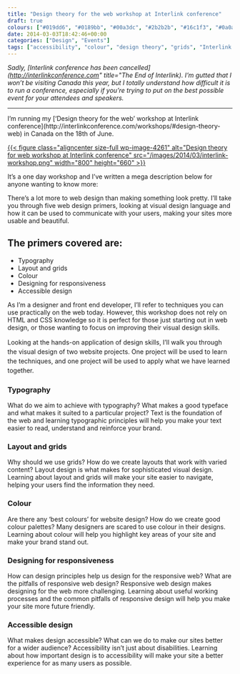 ```yaml
---
title: "Design theory for the web workshop at Interlink conference"
draft: true
colours: ["#019dd6", "#0189bb", "#00a3dc", "#2b2b2b", "#16c1f3", "#0a0a0a", "#86807f"]
date: 2014-03-03T18:42:46+00:00
categories: ["Design", "Events"]
tags: ["accessibility", "colour", "design theory", "grids", "Interlink conference", "layout", "responsive web design", "typography", "workshop"]
---
```


*Sadly, [Interlink conference has been cancelled](http://interlinkconference.com" title="The End of Interlink). I’m gutted that I won’t be visiting Canada this year, but I totally understand how difficult it is to run a conference, especially if you’re trying to put on the best possible event for your attendees and speakers.*

<hr/>
I’m running my [‘Design theory for the web’ workshop at Interlink conference](http://interlinkconference.com/workshops/#design-theory-web) in Canada on the 18th of June.

[{{< figure class="aligncenter size-full wp-image-4261" alt="Design theory for web workshop at Interlink conference" src="/images/2014/03/interlink-workshop.png" width="800" height="660" >}}](http://interlinkconference.com/workshops/#design-theory-web)

It’s a one day workshop and I’ve written a mega description below for anyone wanting to know more:

There’s a lot more to web design than making something look pretty. I’ll take you through five web design primers, looking at visual design language and how it can be used to communicate with your users, making your sites more usable and beautiful.

## The primers covered are:

* Typography
* Layout and grids
* Colour
* Designing for responsiveness
* Accessible design

As I’m a designer and front end developer, I’ll refer to techniques you can use practically on the web today. However, this workshop does not rely on HTML and CSS knowledge so it is perfect for those just starting out in web design, or those wanting to focus on improving their visual design skills.

<span style="line-height: 1.5em;">Looking at the hands-on application of design skills, I’ll walk you through the visual design of two website projects. One project will be used to learn the techniques, and one project will be used to apply what we have learned together.</span>

### Typography

What do we aim to achieve with typography? What makes a good typeface and what makes it suited to a particular project? Text is the foundation of the web and learning typographic principles will help you make your text easier to read, understand and reinforce your brand.

### Layout and grids

Why should we use grids? How do we create layouts that work with varied content? Layout design is what makes for sophisticated visual design. Learning about layout and grids will make your site easier to navigate, helping your users find the information they need.

### Colour

Are there any ‘best colours’ for website design? How do we create good colour palettes? Many designers are scared to use colour in their designs. Learning about colour will help you highlight key areas of your site and make your brand stand out.

### Designing for responsiveness

How can design principles help us design for the responsive web? What are the pitfalls of responsive web design? Responsive web design makes designing for the web more challenging. Learning about useful working processes and the common pitfalls of responsive design will help you make your site more future friendly.

### Accessible design

What makes design accessible? What can we do to make our sites better for a wider audience? Accessibility isn’t just about disabilities. Learning about how important design is to accessibility will make your site a better experience for as many users as possible.

	